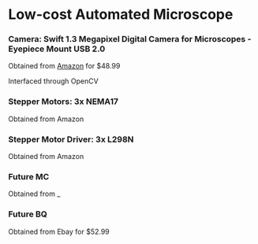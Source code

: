 # Low-cost Automated Microscope

### Camera: Swift 1.3 Megapixel Digital Camera for Microscopes - Eyepiece Mount USB 2.0
  Obtained from [Amazon](https://www.amazon.com/Megapixel-Microscopes-Connection-Photography-Compatible/dp/B07P9B6ZGR/ref=asc_df_B07P9B6ZGR/?tag=hyprod-20&linkCode=df0&hvadid=459655373910&hvpos=&hvnetw=g&hvrand=94904027623312667&hvpone=&hvptwo=&hvqmt=&hvdev=c&hvdvcmdl=&hvlocint=&hvlocphy=1025001&hvtargid=pla-944947222765&psc=1&mcid=f9ae823ee97e3f3db9a01c8cab53ac08&gclid=EAIaIQobChMI7b7li_LWhAMV02tHAR2vvgLUEAQYASABEgKIwPD_BwE) for $48.99
  
  Interfaced through OpenCV

### Stepper Motors: 3x NEMA17
  Obtained from Amazon 

### Stepper Motor Driver: 3x L298N
  Obtained from Amazon 

### Future MC 
  Obtained from _ 

### Future BQ
  Obtained from Ebay for $52.99
